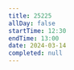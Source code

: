 ```yaml
---
title: 25225
allDay: false
startTime: 12:30
endTime: 13:00
date: 2024-03-14
completed: null
---
```

